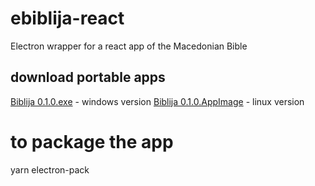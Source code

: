 # ebiblija-react
Electron wrapper for a react app of the Macedonian Bible
## download portable apps
  [Biblija 0.1.0.exe](https://github.com/nikolchek14/ebiblija-react/raw/main/portable-app/Biblija%200.1.0.exe) - windows version
  [Biblija 0.1.0.AppImage](https://github.com/nikolchek14/ebiblija-react/raw/main/portable-app/Biblija%200.1.0.AppImage) - linux version

# to package the app
yarn electron-pack
